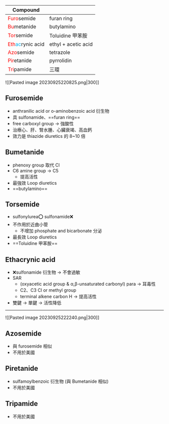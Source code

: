 | Compound                                                                              |                     |
| ------------------------------------------------------------------------------------- | ------------------- |
| <span style="color:#ff0000">Furo</span>semide                                         | furan ring          |
| <span style="color:#ff0000">Bu</span>metanide                                         | butylamino          |
| <span style="color:#ff0000">Tor</span>semide                                          | Toluidine 甲苯胺    |
| <span style="color:#ff0000">Eth</span><span style="color:#00b0f0">ac</span>rynic acid | ethyl + acetic acid |
| <span style="color:#ff0000">Azo</span>semide                                          | tetrazole           |
| <span style="color:#ff0000">Pir</span>etanide                                         | pyrrolidin          |
| <span style="color:#ff0000">Tri</span>pamide                                          | 三環                |

![[Pasted image 20230925220825.png|300]]
## Furosemide 
- anthranilic acid or o-aminobenzoic acid 衍生物
- 具 sulfonamide、==furan ring==
- free carboxyl group $\rightarrow$ 強酸性
- 治療心、肝、腎水腫、心臟衰竭、高血鈣
- 效力是 thiazide diuretics 的 8~10 倍
## Bumetanide
- phenoxy group 取代 Cl
- C6 amine group $\rightarrow$ C5
	- 提高活性
- 最強效 Loop diuretics
- ==butylamino==
## Torsemide 
- sulfonylurea⭕ sulfonamide❌
- 不作用於近曲小管
	- 不增加 phosphate and bicarbonate 分泌
- 最長效 Loop diuretics
- ==Toluidine 甲苯胺==
## Ethacrynic acid
- ❌sulfonamide 衍生物 $\rightarrow$ 不會過敏
- SAR
	- (oxyacetic acid group & α,β-unsaturated carbonyl) para $\rightarrow$ 耳毒性
	- C2、C3 Cl or methyl group
	- terminal alkene carbon H $\rightarrow$ 提高活性
- 雙鍵 $\rightarrow$ 單鍵 $\rightarrow$ 活性降低


---
![[Pasted image 20230925222240.png|300]]
## Azosemide
- 與 furosemide 相似
- 不用於美國
## Piretanide
- sulfamoylbenzoic 衍生物 (與 Bumetanide 相似)
- 不用於美國
## Tripamide
- 不用於美國

